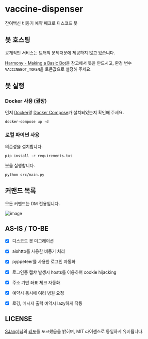 # vaccine-dispenser
잔여백신 비동기 예약 매크로 디스코드 봇

## 봇 호스팅
공개적인 서비스는 트래픽 문제때문에 제공하지 않고 있습니다.

[Harmony - Making a Basic Bot](https://harmony.mod.land/guide/beginner/basic_bot.html#create-application)을 참고해서 봇을 만드시고, 환경 변수 `VACCINEBOT_TOKEN`을 토큰값으로 설정해 주세요.

## 봇 실행
### Docker 사용 (권장)
먼저 [Docker](https://docs.docker.com/engine/install/ubuntu/)랑 [Docker Compose](https://docs.docker.com/compose/install/)가 설치되었는지 확인해 주세요.

```docker-compose up -d```

### 로컬 파이썬 사용

의존성을 설치합니다.

```pip install -r requirements.txt```

봇을 실행합니다.

```python src/main.py```

## 커맨드 목록
모든 커맨드는 DM 전용입니다.

![image](https://user-images.githubusercontent.com/32592965/128608773-77b6d05f-1801-4827-8654-40de4ea3df42.png)

## AS-IS / TO-BE

- [X] 디스코드 봇 미그레이션
- [X] aiohttp를 사용한 비동기 처리
- [X] pyppeteer를 사용한 로그인 자동화
- [X] 로그인중 캡챠 발생시 hosts를 이용하여 cookie hijacking
- [X] 주소 기반 좌표 체크 자동화
- [X] 예약시 동시에 여러 병원 요청
- [X] 로깅, 메시지 출력 예약시 lazy하게 작동


## LICENSE
[SJang1](https://github.com/SJang1)님의 [레포](https://github.com/SJang1/korea-covid-19-remaining-vaccine-macro)를 포크했음을 밝히며, MIT 라이센스로 동일하게 유지됩니다.
